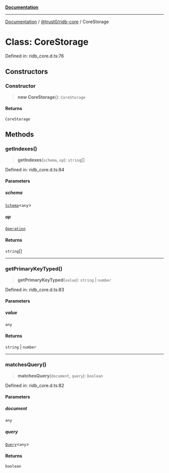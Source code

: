 [**Documentation**](../../../README.md)

***

[Documentation](../../../README.md) / [@trust0/ridb-core](../README.md) / CoreStorage

# Class: CoreStorage

Defined in: ridb\_core.d.ts:76

## Constructors

### Constructor

> **new CoreStorage**(): `CoreStorage`

#### Returns

`CoreStorage`

## Methods

### getIndexes()

> **getIndexes**(`schema`, `op`): `string`[]

Defined in: ridb\_core.d.ts:84

#### Parameters

##### schema

[`Schema`](Schema.md)\<`any`\>

##### op

[`Operation`](../type-aliases/Operation.md)

#### Returns

`string`[]

***

### getPrimaryKeyTyped()

> **getPrimaryKeyTyped**(`value`): `string` \| `number`

Defined in: ridb\_core.d.ts:83

#### Parameters

##### value

`any`

#### Returns

`string` \| `number`

***

### matchesQuery()

> **matchesQuery**(`document`, `query`): `boolean`

Defined in: ridb\_core.d.ts:82

#### Parameters

##### document

`any`

##### query

[`Query`](Query.md)\<`any`\>

#### Returns

`boolean`
